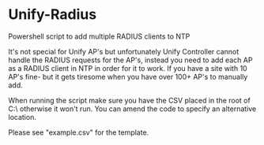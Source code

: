 # Unify-Radius
Powershell script to add multiple RADIUS clients to NTP

It's not special for Unify AP's but unfortunately Unify Controller cannot handle the RADIUS requests for the AP's, instead you need to add each AP as a RADIUS client in NTP in order for it to work. If you have a site with 10 AP's fine- but it gets tiresome when you have over 100+ AP's to manually add.

When running the script make sure you have the CSV placed in the root of C:\ otherwise it won't run. You can amend the code to specify an alternative location. 

Please see "example.csv" for the template.
